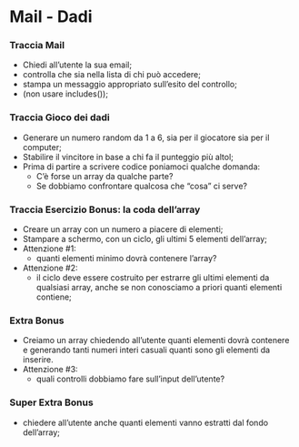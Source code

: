 # Mail - Dadi

### Traccia Mail
- Chiedi all’utente la sua email;
- controlla che sia nella lista di chi può accedere;
- stampa un messaggio appropriato sull’esito del controllo;
- (non usare includes());
### Traccia Gioco dei dadi
- Generare un numero random da 1 a 6, sia per il giocatore sia per il computer;
- Stabilire il vincitore in base a chi fa il punteggio più altol;
- Prima di partire a scrivere codice poniamoci qualche domanda:
    - C’è forse un array da qualche parte?
    - Se dobbiamo confrontare qualcosa che “cosa” ci serve?
### Traccia Esercizio Bonus: la coda dell’array
- Creare un array con un numero a piacere di elementi;
- Stampare a schermo, con un ciclo, gli ultimi 5 elementi dell’array;
- Attenzione #1:
    - quanti elementi minimo dovrà contenere l’array?
- Attenzione #2:
    - il ciclo deve essere costruito per estrarre gli ultimi elementi da qualsiasi array, anche se non conosciamo a priori quanti elementi contiene;
### Extra Bonus
- Creiamo un array chiedendo all’utente quanti elementi dovrà contenere e generando tanti numeri interi casuali quanti sono gli elementi da inserire.
- Attenzione #3: 
    - quali controlli dobbiamo fare sull’input dell’utente?
### Super Extra Bonus
- chiedere all’utente anche quanti elementi vanno estratti dal fondo dell’array;